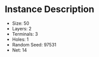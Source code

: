 # Instance Description

* Size: 50
* Layers: 2
* Terminals: 3
* Holes: 1
* Random Seed: 97531
* Net: 14
